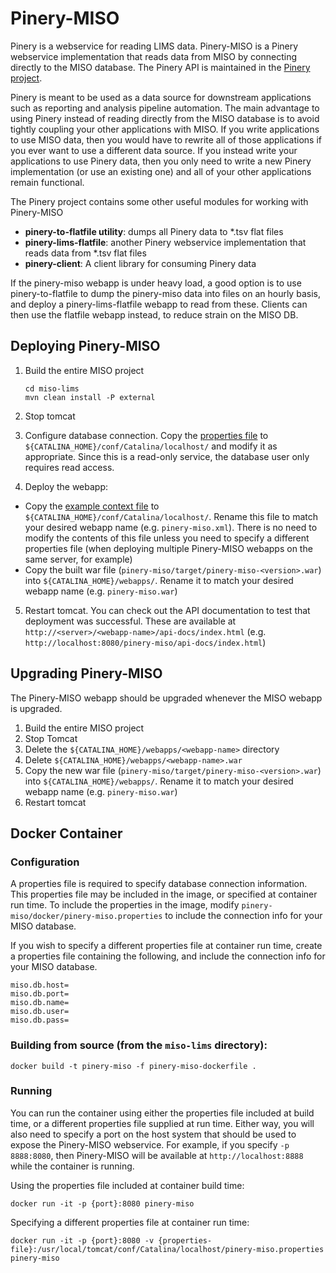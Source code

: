 # Pinery-MISO

Pinery is a webservice for reading LIMS data. Pinery-MISO is a Pinery webservice implementation
that reads data from MISO by connecting directly to the MISO database. The Pinery API is maintained
in the [Pinery project](https://github.com/oicr-gsi/pinery).

Pinery is meant to be used as a data source for downstream applications such as reporting and
analysis pipeline automation. The main advantage to using Pinery instead of reading directly from
the MISO database is to avoid tightly coupling your other applications with MISO. If you write
applications to use MISO data, then you would have to rewrite all of those applications if you ever
want to use a different data source. If you instead write your applications to use Pinery data, then
you only need to write a new Pinery implementation (or use an existing one) and all of your other
applications remain functional.

The Pinery project contains some other useful modules for working with Pinery-MISO

* **pinery-to-flatfile utility**: dumps all Pinery data to *.tsv flat files
* **pinery-lims-flatfile**: another Pinery webservice implementation that reads data from *.tsv flat files
* **pinery-client**: A client library for consuming Pinery data

If the pinery-miso webapp is under heavy load, a good option is to use pinery-to-flatfile to dump the
pinery-miso data into files on an hourly basis, and deploy a pinery-lims-flatfile webapp to read
from these. Clients can then use the flatfile webapp instead, to reduce strain on the MISO DB.

## Deploying Pinery-MISO

1. Build the entire MISO project

    ```
    cd miso-lims
    mvn clean install -P external
    ```

2. Stop tomcat

3. Configure database connection. Copy the [properties file](src/main/resources/pinery-miso.properties) to
   `${CATALINA_HOME}/conf/Catalina/localhost/` and modify it as appropriate. Since this is a
   read-only service, the database user only requires read access.

4. Deploy the webapp:
  * Copy the [example context file](src/main/resources/context-example.xml) to
    `${CATALINA_HOME}/conf/Catalina/localhost/`. Rename this file to match your desired webapp
    name (e.g. `pinery-miso.xml`). There is no need to modify the contents of this file unless you
    need to specify a different properties file (when deploying multiple Pinery-MISO webapps on the
    same server, for example)
  * Copy the built war file (`pinery-miso/target/pinery-miso-<version>.war`) into
    `${CATALINA_HOME}/webapps/`. Rename it to match your desired webapp name (e.g. `pinery-miso.war`)

5. Restart tomcat. You can check out the API documentation to test that deployment was successful.
   These are available at `http://<server>/<webapp-name>/api-docs/index.html` (e.g.
   `http://localhost:8080/pinery-miso/api-docs/index.html`)

## Upgrading Pinery-MISO

The Pinery-MISO webapp should be upgraded whenever the MISO webapp is upgraded.

1. Build the entire MISO project
2. Stop Tomcat
3. Delete the `${CATALINA_HOME}/webapps/<webapp-name>` directory
4. Delete `${CATALINA_HOME}/webapps/<webapp-name>.war`
3. Copy the new war file (`pinery-miso/target/pinery-miso-<version>.war`) into
   `${CATALINA_HOME}/webapps/`. Rename it to match your desired webapp name (e.g. `pinery-miso.war`)
5. Restart tomcat

## Docker Container

### Configuration

A properties file is required to specify database connection information. This properties file may be
included in the image, or specified at container run time. To include the properties in the image, modify
`pinery-miso/docker/pinery-miso.properties` to include the connection info for your MISO database.

If you wish to specify a different properties file at container run time, create a properties file
containing the following, and include the connection info for your MISO database.

```
miso.db.host=
miso.db.port=
miso.db.name=
miso.db.user=
miso.db.pass=
```

### Building from source (from the `miso-lims` directory):

```
docker build -t pinery-miso -f pinery-miso-dockerfile .
```

### Running

You can run the container using either the properties file included at build time, or a different properties
file supplied at run time. Either way, you will also need to specify a port on the host system that should be
used to expose the Pinery-MISO webservice. For example, if you specify `-p 8888:8080`, then Pinery-MISO will
be available at `http://localhost:8888` while the container is running.

Using the properties file included at container build time:

```
docker run -it -p {port}:8080 pinery-miso
```

Specifying a different properties file at container run time:

```
docker run -it -p {port}:8080 -v {properties-file}:/usr/local/tomcat/conf/Catalina/localhost/pinery-miso.properties pinery-miso
```
